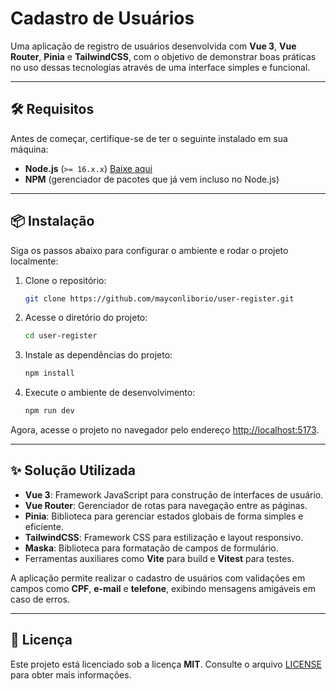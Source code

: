 # Cadastro de Usuários

Uma aplicação de registro de usuários desenvolvida com **Vue 3**, **Vue Router**, **Pinia** e **TailwindCSS**, com o objetivo de demonstrar boas práticas no uso dessas tecnologias através de uma interface simples e funcional.

---

## 🛠️ Requisitos

Antes de começar, certifique-se de ter o seguinte instalado em sua máquina:

- **Node.js** (`>= 16.x.x`) [Baixe aqui](https://nodejs.org/)
- **NPM** (gerenciador de pacotes que já vem incluso no Node.js)

---

## 📦 Instalação

Siga os passos abaixo para configurar o ambiente e rodar o projeto localmente:

1. Clone o repositório:
   ```bash
   git clone https://github.com/mayconliborio/user-register.git
   ```
2. Acesse o diretório do projeto:
   ```bash
   cd user-register
   ```
3. Instale as dependências do projeto:
   ```bash
   npm install
   ```
4. Execute o ambiente de desenvolvimento:
   ```bash
   npm run dev
   ```

Agora, acesse o projeto no navegador pelo endereço [http://localhost:5173](http://localhost:5173).

---

## ✨ Solução Utilizada

- **Vue 3**: Framework JavaScript para construção de interfaces de usuário.
- **Vue Router**: Gerenciador de rotas para navegação entre as páginas.
- **Pinia**: Biblioteca para gerenciar estados globais de forma simples e eficiente.
- **TailwindCSS**: Framework CSS para estilização e layout responsivo.
- **Maska**: Biblioteca para formatação de campos de formulário.
- Ferramentas auxiliares como **Vite** para build e **Vitest** para testes.

A aplicação permite realizar o cadastro de usuários com validações em campos como **CPF**, **e-mail** e **telefone**, exibindo mensagens amigáveis em caso de erros.

---

## 📝 Licença

Este projeto está licenciado sob a licença **MIT**. Consulte o arquivo [LICENSE](./LICENSE) para obter mais informações.